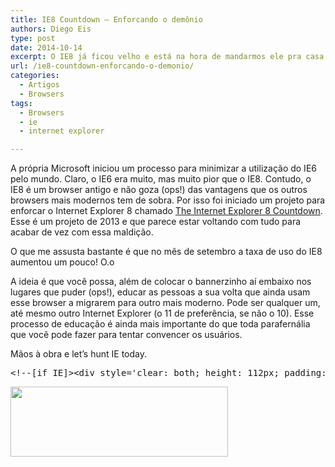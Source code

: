 ```yaml
---
title: IE8 Countdown – Enforcando o demônio
authors: Diego Eis
type: post
date: 2014-10-14
excerpt: O IE8 já ficou velho e está na hora de mandarmos ele pra casa.
url: /ie8-countdown-enforcando-o-demonio/
categories:
  - Artigos
  - Browsers
tags:
  - Browsers
  - ie
  - internet explorer

---
```

A própria Microsoft iniciou um processo para minimizar a utilização do IE6 pelo mundo. Claro, o IE6 era muito, mas muito pior que o IE8. Contudo, o IE8 é um browser antigo e não goza (ops!) das vantagens que os outros browsers mais modernos tem de sobra. Por isso foi iniciado um projeto para enforcar o Internet Explorer 8 chamado [The Internet Explorer 8 Countdown][1]. Esse é um projeto de 2013 e que parece estar voltando com tudo para acabar de vez com essa maldição.

O que me assusta bastante é que no mês de setembro a taxa de uso do IE8 aumentou um pouco! O.o
  


A ideia é que você possa, além de colocar o bannerzinho aí embaixo nos lugares que puder (ops!), educar as pessoas a sua volta que ainda usam esse browser a migrarem para outro mais moderno. Pode ser qualquer um, até mesmo outro Internet Explorer (o 11 de preferência, se não o 10). Esse processo de educação é ainda mais importante do que toda parafernália que você pode fazer para tentar convencer os usuários.

Mãos à obra e let’s hunt IE today.

<pre class="lang-html">&lt;!--[if IE]&gt;&lt;div style='clear: both; height: 112px; padding:0; position: relative;'&gt;&lt;a href="http://www.theie8countdown.com/ie-users-info"&gt;&lt;img src="https://www.theie8countdown.com/assets/badge_iecountdown.png" border="0" height="112" width="348" alt="" /&gt;&lt;/a&gt;&lt;/div&gt;&lt;![endif]--&gt;
</pre>

<div style='clear: both; height: 112px; padding:0; position: relative;'>
  <a href="http://www.theie8countdown.com/ie-users-info"><img src="https://www.theie8countdown.com/assets/badge_iecountdown.png" border="0" height="112" width="348" alt="" /></a>
</div>

 [1]: http://theie8countdown.com/